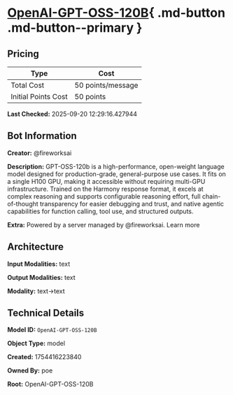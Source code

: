 # [OpenAI-GPT-OSS-120B](https://poe.com/OpenAI-GPT-OSS-120B){ .md-button .md-button--primary }

## Pricing

| Type | Cost |
|------|------|
| Total Cost | 50 points/message |
| Initial Points Cost | 50 points |

**Last Checked:** 2025-09-20 12:29:16.427944


## Bot Information

**Creator:** @fireworksai

**Description:** GPT-OSS-120b is a high-performance, open-weight language model designed for production-grade, general-purpose use cases. It fits on a single H100 GPU, making it accessible without requiring multi-GPU infrastructure. Trained on the Harmony response format, it excels at complex reasoning and supports configurable reasoning effort, full chain-of-thought transparency for easier debugging and trust, and native agentic capabilities for function calling, tool use, and structured outputs.

**Extra:** Powered by a server managed by @fireworksai. Learn more


## Architecture

**Input Modalities:** text

**Output Modalities:** text

**Modality:** text->text


## Technical Details

**Model ID:** `OpenAI-GPT-OSS-120B`

**Object Type:** model

**Created:** 1754416223840

**Owned By:** poe

**Root:** OpenAI-GPT-OSS-120B
